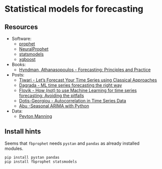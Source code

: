 # Statistical models for forecasting
## Resources  

- Software:
    - [prophet](https://facebook.github.io/prophet/)
    - [NeuralProphet](http://neuralprophet.com/model-overview/)
    - [statsmodels](https://www.statsmodels.org/stable/index.html)
    - [xgboost](https://xgboost.readthedocs.io/en/latest/get_started.html)
- Books:
    - [Hyndman, Athanasopoulos - Forecasting: Principles and Practice](https://otexts.com/fpp2/)
- Posts:
    - [Tiwari - Let’s Forecast Your Time Series using Classical Approaches](https://towardsdatascience.com/lets-forecast-your-time-series-using-classical-approaches-f84eb982212c)
    - [Dagrada - ML time series forecasting the right way](https://towardsdatascience.com/ml-time-series-forecasting-the-right-way-cbf3678845ff)
    - [Flovik - How (not) to use Machine Learning for time series forecasting: Avoiding the pitfalls](https://towardsdatascience.com/how-not-to-use-machine-learning-for-time-series-forecasting-avoiding-the-pitfalls-19f9d7adf424)
    - [Dotis-Georgiou - Autocorrelation in Time Series Data](https://dzone.com/articles/autocorrelation-in-time-series-data)
    - [Abu -Seasonal ARIMA with Python](https://www.seanabu.com/2016/03/22/time-series-seasonal-ARIMA-model-in-python/)
- Data:
    - [Peyton Manning](https://github.com/facebook/prophet/blob/master/examples/example_wp_log_peyton_manning.csv)

## Install hints
Seems that `fbprophet` needs `pystan` and `pandas` as already installed modules.
```
pip install pystan pandas
pip install fbprophet statsmodels
```
